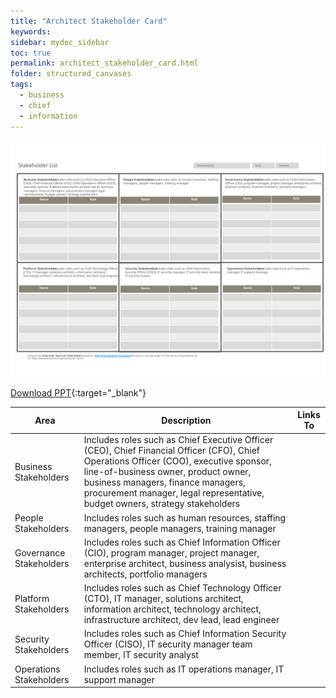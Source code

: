 ```yaml
---
title: "Architect Stakeholder Card"
keywords: 
sidebar: mydoc_sidebar
toc: true
permalink: architect_stakeholder_card.html
folder: structured_canvases
tags: 
  - business
  - chief
  - information
---
```


![image001](media/architect_stakeholder_card001.svg)

[Download PPT](media/ppt/architect_stakeholder_card.ppt){:target="_blank"}

| Area | Description | Links To |
| --- | --- | --- |
| Business Stakeholders | Includes roles such as Chief Executive Officer (CEO), Chief Financial Officer (CFO), Chief Operations Officer (COO), executive sponsor, line-of-business owner, product owner, business managers, finance managers, procurement manager, legal representative, budget owners, strategy stakeholders |   |
| People Stakeholders | Includes roles such as human resources, staffing managers, people managers, training manager |   |
| Governance Stakeholders | Includes roles such as Chief Information Officer (CIO), program manager, project manager, enterprise architect, business analysist, business architects, portfolio managers |   |
| Platform Stakeholders | Includes roles such as Chief Technology Officer (CTO), IT manager, solutions architect, information architect, technology architect, infrastructure architect, dev lead, lead engineer |   |
| Security Stakeholders | Includes roles such as Chief Information Security Officer (CISO), IT security manager team member, IT security analyst |   |
| Operations Stakeholders | Includes roles such as IT operations manager, IT support manager |   |